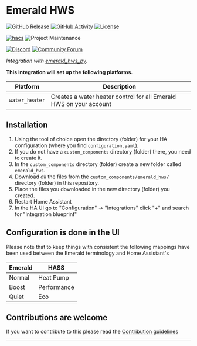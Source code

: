 # Emerald HWS

[![GitHub Release][releases-shield]][releases]
[![GitHub Activity][commits-shield]][commits]
[![License][license-shield]](LICENSE)

[![hacs][hacsbadge]][hacs]
![Project Maintenance][maintenance-shield]

[![Discord][discord-shield]][discord]
[![Community Forum][forum-shield]][forum]

_Integration with [emerald_hws_py](https://github.com/ross-w/emerald_hws_py)._

**This integration will set up the following platforms.**

| Platform | Description                           |
| -------- | ------------------------------------- |
| `water_heater` | Creates a water heater control for all Emerald HWS on your account |

## Installation

1. Using the tool of choice open the directory (folder) for your HA configuration (where you find `configuration.yaml`).
1. If you do not have a `custom_components` directory (folder) there, you need to create it.
1. In the `custom_components` directory (folder) create a new folder called `emerald_hws`.
1. Download _all_ the files from the `custom_components/emerald_hws/` directory (folder) in this repository.
1. Place the files you downloaded in the new directory (folder) you created.
1. Restart Home Assistant
1. In the HA UI go to "Configuration" -> "Integrations" click "+" and search for "Integration blueprint"

## Configuration is done in the UI

Please note that to keep things with consistent the following mappings have been used between the Emerald terminology and Home Assistant's

| Emerald | HASS |
| ------- | ---- |
| Normal  | Heat Pump |
| Boost   | Performance |
| Quiet   | Eco |


<!---->

## Contributions are welcome

If you want to contribute to this please read the [Contribution guidelines](CONTRIBUTING.md)

***
[license-shield]: https://img.shields.io/github/license/ross-w/emerald-hws-ha
[commits-shield]: https://img.shields.io/github/commit-activity/y/ross-w/emerald-hws-ha.svg?style=for-the-badge
[commits]: https://github.com/ross-w/emerald-hws-ha/commits/main
[hacs]: https://github.com/hacs/integration
[hacsbadge]: https://img.shields.io/badge/HACS-Custom-orange.svg?style=for-the-badge
[discord]: https://discord.gg/Qa5fW2R
[discord-shield]: https://img.shields.io/discord/330944238910963714.svg?style=for-the-badge
[forum-shield]: https://img.shields.io/badge/community-forum-brightgreen.svg?style=for-the-badge
[forum]: https://community.home-assistant.io/
[releases-shield]: https://img.shields.io/github/release/ross-w/emerald-hws-ha.svg?style=for-the-badge
[releases]: https://github.com/ross-w/emerald-hws-ha/releases
[maintenance-shield]: https://img.shields.io/maintenance/yes/2023
